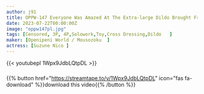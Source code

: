 ```yaml
---
author: j91
title: OPPW-147 Everyone Was Amazed At The Extra-large Dildo Brought From Nagoya! ! Suzune Nico
date: 2023-07-22T00:00:00Z
image: "oppw147pl.jpg"
tags: [Censored, 3P, 4P,Solowork,Toy,Cross Dressing,Dildo	]
maker: [Openipeni World / Mousozoku  ]
actress: [Suzune Nico ]
---
```



{{< youtubepl 1Wpx9JdbLQtpDL >}}
###

{{% button href="https://streamtape.to/v/1Wpx9JdbLQtpDL" icon="fas fa-download" %}}download this video{{% /button %}}
